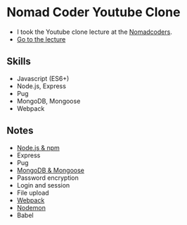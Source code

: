 # Nomad Coder Youtube Clone

- I took the Youtube clone lecture at the [Nomadcoders](https://nomadcoders.co/).
- [Go to the lecture](https://nomadcoders.co/wetube)

## Skills

- Javascript (ES6+)
- Node.js, Express
- Pug
- MongoDB, Mongoose
- Webpack

## Notes

- [Node.js & npm](https://github.com/cskime/nomad-coder-youtube-clone/blob/main/lecture/nodejs-npm.md)
- Express
- Pug
- [MongoDB & Mongoose](https://github.com/cskime/nomad-coder-youtube-clone/blob/main/lecture/mongodb-mongoose.md)
- Password encryption
- Login and session
- File upload
- [Webpack](https://github.com/cskime/nomad-coder-youtube-clone/blob/main/lecture/webpack.md)
- [Nodemon](https://github.com/cskime/nomad-coder-youtube-clone/blob/main/lecture/nodemon.md)
- Babel
